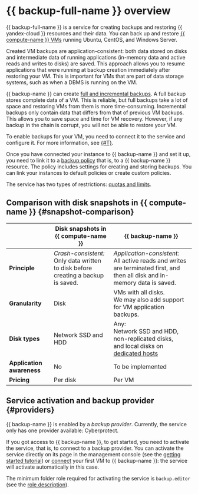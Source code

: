# {{ backup-full-name }} overview

{{ backup-full-name }} is a service for creating backups and restoring {{ yandex-cloud }} resources and their data. You can back up and restore [{{ compute-name }} VMs](../../compute/concepts/vm.md) running Ubuntu, CentOS, and Windows Server.

Created VM backups are application-consistent: both data stored on disks and intermediate data of running applications (in-memory data and active reads and writes to disks) are saved. This approach allows you to resume applications that were running at backup creation immediately after restoring your VM. This is important for VMs that are part of data storage systems, such as when a DBMS is running on the VM.

{{ backup-name }} can create [full and incremental backups](backup.md#types). A full backup stores complete data of a VM. This is reliable, but full backups take a lot of space and restoring VMs from them is more time-consuming. Incremental backups only contain data that differs from that of previous VM backups. This allows you to save space and time for VM recovery. However, if any backup in the chain is corrupt, you will not be able to restore your VM.

To enable backups for your VM, you need to connect it to the service and configure it. For more information, see [{#T}](vm-connection.md).

Once you have connected your instance to {{ backup-name }} and set it up, you need to link it to a [backup policy](policy.md) that is, to a {{ backup-name }} resource. The policy includes settings for creating and storing backups. You can link your instances to default policies or create custom policies.

The service has two types of restrictions: [quotas and limits](limits.md).

## Comparison with disk snapshots in {{ compute-name }} {#snapshot-comparison}

| | Disk snapshots in {{ compute-name }} | {{ backup-name }} |
| --- | --- | --- |
| **Principle** | _Crash-consistent:_<br>Only data written to disk before creating a backup is saved. | _Application-consistent:_<br>All active reads and writes are terminated first, and then all disk and in-memory data is saved.<br> |
| **Granularity** | Disk | VMs with all disks.<br>We may also add support for VM application backups. |
| **Disk types** | Network SSD and HDD | Any:<br>Network SSD and HDD,<br>non-replicated disks,<br>and local disks on [dedicated hosts](../../compute/concepts/dedicated-host.md) |
| **Application awareness** | No | To be implemented |
| **Pricing** | Per disk | Per VM |


## Service activation and backup provider {#providers}

{{ backup-name }} is enabled by a _backup provider_. Currently, the service only has one provider available: Cyberprotect.

If you got access to {{ backup-name }}, to get started, you need to activate the service, that is, to connect to a backup provider. You can activate the service directly on its page in the management console (see the [getting started tutorial](../quickstart.md)) or [connect](vm-connection.md) your first VM to {{ backup-name }}: the service will activate automatically in this case.

The minimum folder role required for activating the service is `backup.editor` (see the [role description](../security/index.md#backup-editor)).
